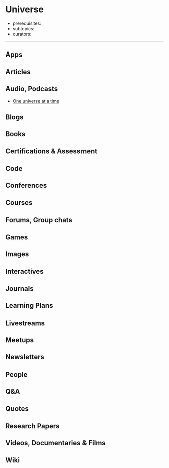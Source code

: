 # Universe

- prerequisites:
- subtopics:
- curators:

------

## Apps

## Articles

## Audio, Podcasts

- [One universe at a time](https://briankoberlein.com/podcasts/)


## Blogs

## Books

## Certifications & Assessment

## Code

## Conferences

## Courses

## Forums, Group chats

## Games

## Images

## Interactives

## Journals

## Learning Plans

## Livestreams

## Meetups

## Newsletters

## People

## Q&A

## Quotes

## Research Papers

## Videos, Documentaries & Films

## Wiki
